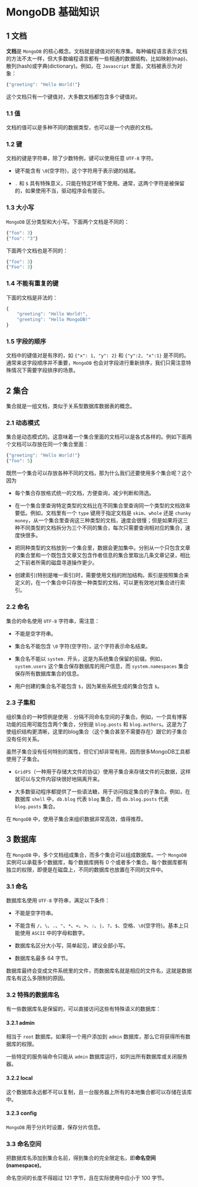 # MongoDB 基础知识

## 1 文档

**文档**是 `MongoDB` 的核心概念。文档就是键值对的有序集。每种编程语言表示文档的方法不太一样，但大多数编程语言都有一些相通的数据结构，比如映射(map)、散列(hash)或字典(dictionary)。例如，在 `Javascript` 里面，文档被表示为对象：

```js
{"greeting": "Hello World!"}
```

这个文档只有一个键值对，大多数文档都包含多个键值对。

### 1.1 值

文档的值可以是多种不同的数据类型，也可以是一个内嵌的文档。

### 1.2 键

文档的键是字符串，除了少数特例，键可以使用任意 `UTF-8` 字符。

+ 键不能含有 `\0`(空字符)，这个字符用于表示键的结尾。

+ `.` 和 `$` 具有特殊意义，只能在特定环境下使用。通常，这两个字符是被保留的，如果使用不当，驱动程序会有提示。

### 1.3 大小写

`MongoDB` 区分类型和大小写。下面两个文档是不同的：

```js
{"foo": 3}
{"foo": "3"}
```

下面两个文档也是不同的：

```js
{"foo": 3}
{"Foo": 3}
```

### 1.4 不能有重复的键

下面的文档是非法的：

```js
{
    "greeting": "Hello World!",
    "greeting": "Hello MongoDB!"
}
```

### 1.5 字段的顺序

文档中的键值对是有序的，如 `{"x": 1, "y": 2}` 和 `{"y":2, "x":1}` 是不同的。通常来说字段顺序并不重要，`MongoDB` 也会对字段进行重新排序，我们只需注意特殊情况下需要字段排序的场景。

## 2 集合

集合就是一组文档，类似于关系型数据库数据表的概念。

### 2.1 动态模式

集合是动态模式的。这意味着一个集合里面的文档可以是各式各样的。例如下面两个文档可以存放在同一个集合里面：

```js
{"greeting": "Hello World!"}
{"foo": 5}
```

既然一个集合可以存放各种不同的文档，那为什么我们还要使用多个集合呢？这个因为

+ 每个集合存放格式统一的文档，方便查询，减少判断和筛选。

+ 在一个集合里查询特定类型的文档比在不同集合里查询同一个类型的文档效率要低。例如，文档里有一个 `type` 键用于指定文档是 `skim`、`whole` 还是 `chunky money`，从一个集合里查询这三种类型的文档，速度会很慢；但是如果将这三种不同类型的文档拆分为三个不同的集合，每次只需要查询相对应的集合，速度快很多。

+ 把同种类型的文档放到一个集合里，数据会更加集中。分别从一个只包含文章的集合里和一个既包含文章又包含作者信息的集合里取出几条文章记录，相比之下前者所需的磁盘寻道操作更少。

+ 创建索引(特别是唯一索引)时，需要使用文档的附加结构。索引是按照集合来定义的，在一个集合中只存放一种类型的文档，可以更有效地对集合进行索引。

### 2.2 命名

集合的命名使用 `UTF-8` 字符串，需注意：

+ 不能是空字符串。

+ 集合名不能包含 `\0` 字符(空字符)，这个字符表示命名结束。

+ 集合名不能以 `system.` 开头，这是为系统集合保留的前缀。例如，`system.users` 这个集合保存数据库的用户信息，而 `system.namespaces` 集合保存所有数据库集合的信息。

+ 用户创建的集合名不能包含 `$`，因为某些系统生成的集合包含 `$`。

### 2.3 子集和

组织集合的一种惯例是使用 `.` 分隔不同命名空间的子集合。例如，一个具有博客功能的应用可能包含两个集合，分别是 `blog.posts` 和 `blog.authors`。这是为了使组织结构更清晰，这里的blog集合（这个集合甚至不需要存在）跟它的子集合没有任何关系。

虽然子集合没有任何特别的属性，但它们却非常有用，因而很多MongoDB工具都使用了子集合。

+ `GridFS`（一种用于存储大文件的协议）使用子集合来存储文件的元数据，这样就可以与文件内容块很好地隔离开来。

+ 大多数驱动程序都提供了一些语法糖，用于访问指定集合的子集合。例如，在数据库 `shell` 中，`db.blog` 代表 `blog` 集合，而 `db.blog.posts` 代表 `blog.posts` 集合。

在 `MongoDB` 中，使用子集合来组织数据非常高效，值得推荐。

## 3 数据库

在 `MongoDB` 中，多个文档组成集合，而多个集合可以组成数据库。一个 `MongoDB` 实例可以承载多个数据库，每个数据库拥有 0 个或者多个集合。每个数据库都有独立的权限，即便是在磁盘上，不同的数据库也放置在不同的文件中。

### 3.1 命名

数据库名使用 `UTF-8` 字符串，满足以下条件：

+ 不能是空字符串。

+ 不能含有 `/`、`\`、`.`、`"`、`*`、`<`、`>`、`:`、`|`、`?`、`$`、空格、`\0`(空字符)。基本上只能使用 `ASCII` 中的字母和数字。

+ 数据库名区分大小写，简单起见，建议全部小写。

+ 数据库名最多 64 字节。

数据库最终会变成文件系统里的文件，而数据库名就是相应的文件名，这就是数据库名有这么多限制的原因。

### 3.2 特殊的数据库名

有一些数据库名是保留的，可以直接访问这些有特殊语义的数据库：

#### 3.2.1 admin

相当于 `root` 数据库。如果将一个用户添加到 `admin` 数据库，那么它将获得所有数据库的权限。

一些特定的服务端命令只能从 `admin` 数据库运行，如列出所有数据库或关闭服务器。

#### 3.2.2 local

这个数据库永远都不可以复制，且一台服务器上所有的本地集合都可以存储在该库中。

#### 3.2.3 config

`MongoDB` 用于分片时设置，保存分片信息。

### 3.3 命名空间

把数据库名添加到集合名前，得到集合的完全限定名，即**命名空间(namespace)**。

命名空间的长度不得超过 121 字节，且在实际使用中应小于 100 字节。